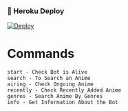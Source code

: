 
### 🚀 Heroku Deploy

[![Deploy](https://www.herokucdn.com/deploy/button.svg)](https://heroku.com/deploy?template=https://github.com/Awesome-RJ/Anime-Downloader-probot)

# Commands
```
start - Check Bot is Alive
search - To Search an Anime
airing - Check Ongoing Anime
recently - Check Recently Added Anime
genres - Search Anime By Genres
info - Get Information About the Bot

```
